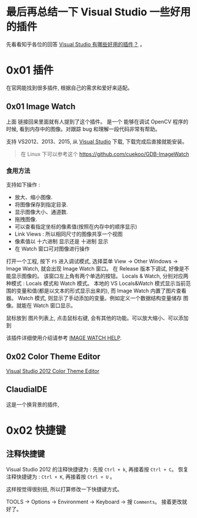 # 最后再总结一下 Visual Studio 一些好用的插件
先看看知乎各位的回答 [Visual Studio 有哪些好用的插件？](https://www.zhihu.com/question/20617534) 。

# 0x01 插件
在官网能找到很多插件, 根据自己的需求和爱好来适配。
## 0x01 Image Watch
上面 链接回来里面就有人提到了这个插件。
是一个 能够在调试 OpenCV 程序的时候, 看到内存中的图像。对跟踪 bug 和理解一段代码非常有帮助。

支持 VS2012、2013、2015, 从 [Visual Studio](https://marketplace.visualstudio.com/items?itemName=VisualCPPTeam.ImageWatch) 下载, 下载完成后直接就能安装。

> 在 Linux 下可以参考这个 https://github.com/cuekoo/GDB-ImageWatch

### 食用方法
支持如下操作 :

* 放大、缩小图像.
* 将图像保存到指定目录.
* 显示图像大小、通道数.
* 拖拽图像.
* 可以查看指定坐标的像素值(按照在内存中的顺序显示)
* Link Views : 所以相同尺寸的图像共享一个视图
* 像素值以 十六进制 显示还是 十进制 显示
* 在 Watch 窗口可对图像进行操作

打开一个工程, 按下 `F5` 进入调试模式, 选择菜单 View -> Other Windows -> Image Watch, 就会出现 Image Watch 窗口。 在 Release 版本下调试, 好像是不能显示图像的。
该窗口左上角有两个单选的按钮。 Locals & Watch, 分别对应两种模式 : Locals 模式和 Watch 模式。 本地的 VS Locals&Watch 模式显示当前范围的变量和值(都是以文本的形式显示出来的), 而 Image Watch 内置了图片查看器。 Watch 模式, 则显示了手动添加的变量。例如定义一个数据结构变量储存 图像。就能在 Watch 窗口显示。

鼠标放到 图片列表上, 点击鼠标右键, 会有其他的功能。可以放大缩小、可以添加到

该插件详细使用介绍请参考 [IMAGE WATCH HELP](https://imagewatch.azurewebsites.net/ImageWatchHelp/ImageWatchHelp.htm).

## 0x02 Color Theme Editor
[Visual Studio 2012 Color Theme Editor](https://marketplace.visualstudio.com/items?itemName=MatthewJohnsonMSFT.VisualStudio2012ColorThemeEditor)

## ClaudiaIDE
这是一个换背景的插件,

# 0x02 快捷键

## 注释快捷键
Visual Studio 2012 的注释快捷键为 : 先按 `Ctrl + k`, 再接着按 `Ctrl + C`。
恢复注释快捷键为 : `Ctrl + K`, 再接着按 `Ctrl + U` 。

这样按觉得很别扭, 所以打算修改一下快捷键方式。

TOOLS -> Options -> Environment -> Keyboard -> 搜 `Comments`。 接着更改就好了。
